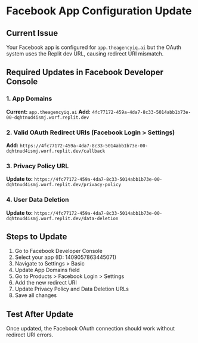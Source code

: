 # Facebook App Configuration Update

## Current Issue
Your Facebook app is configured for `app.theagencyiq.ai` but the OAuth system uses the Replit dev URL, causing redirect URI mismatch.

## Required Updates in Facebook Developer Console

### 1. App Domains
**Current:** `app.theagencyiq.ai`
**Add:** `4fc77172-459a-4da7-8c33-5014abb1b73e-00-dqhtnud4ismj.worf.replit.dev`

### 2. Valid OAuth Redirect URIs (Facebook Login > Settings)
**Add:** `https://4fc77172-459a-4da7-8c33-5014abb1b73e-00-dqhtnud4ismj.worf.replit.dev/callback`

### 3. Privacy Policy URL
**Update to:** `https://4fc77172-459a-4da7-8c33-5014abb1b73e-00-dqhtnud4ismj.worf.replit.dev/privacy-policy`

### 4. User Data Deletion
**Update to:** `https://4fc77172-459a-4da7-8c33-5014abb1b73e-00-dqhtnud4ismj.worf.replit.dev/data-deletion`

## Steps to Update
1. Go to Facebook Developer Console
2. Select your app (ID: 1409057863445071)
3. Navigate to Settings > Basic
4. Update App Domains field
5. Go to Products > Facebook Login > Settings
6. Add the new redirect URI
7. Update Privacy Policy and Data Deletion URLs
8. Save all changes

## Test After Update
Once updated, the Facebook OAuth connection should work without redirect URI errors.